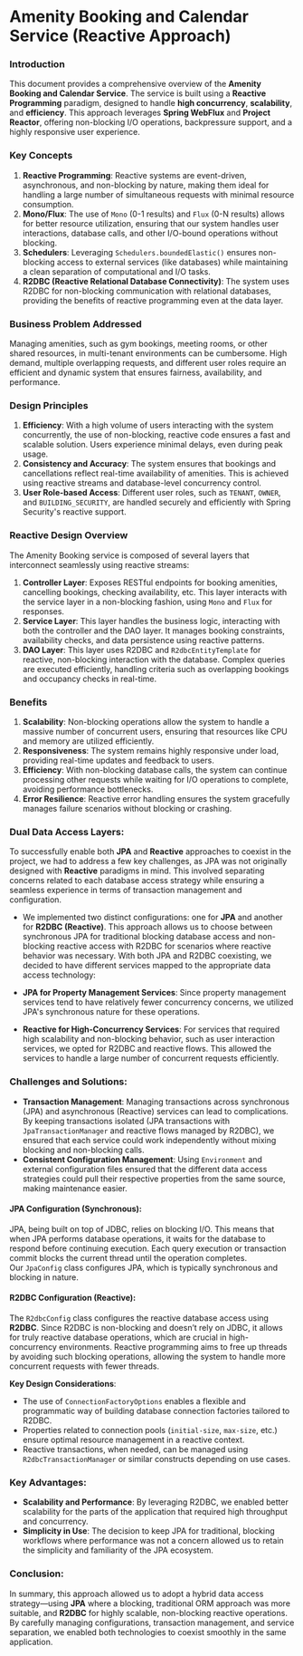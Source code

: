 # Amenity Booking and Calendar Service (Reactive Approach)

### Introduction
This document provides a comprehensive overview of the **Amenity Booking and Calendar Service**. The service is built using a **Reactive Programming** paradigm, designed to handle **high concurrency**, **scalability**, and **efficiency**. This approach leverages **Spring WebFlux** and **Project Reactor**, offering non-blocking I/O operations, backpressure support, and a highly responsive user experience.

### Key Concepts

1. **Reactive Programming**: Reactive systems are event-driven, asynchronous, and non-blocking by nature, making them ideal for handling a large number of simultaneous requests with minimal resource consumption.
2. **Mono/Flux**: The use of `Mono` (0-1 results) and `Flux` (0-N results) allows for better resource utilization, ensuring that our system handles user interactions, database calls, and other I/O-bound operations without blocking.
3. **Schedulers**: Leveraging `Schedulers.boundedElastic()` ensures non-blocking access to external services (like databases) while maintaining a clean separation of computational and I/O tasks.
4. **R2DBC (Reactive Relational Database Connectivity)**: The system uses R2DBC for non-blocking communication with relational databases, providing the benefits of reactive programming even at the data layer.

### Business Problem Addressed

Managing amenities, such as gym bookings, meeting rooms, or other shared resources, in multi-tenant environments can be cumbersome. High demand, multiple overlapping requests, and different user roles require an efficient and dynamic system that ensures fairness, availability, and performance.

### Design Principles

1. **Efficiency**: With a high volume of users interacting with the system concurrently, the use of non-blocking, reactive code ensures a fast and scalable solution. Users experience minimal delays, even during peak usage.
2. **Consistency and Accuracy**: The system ensures that bookings and cancellations reflect real-time availability of amenities. This is achieved using reactive streams and database-level concurrency control.
3. **User Role-based Access**: Different user roles, such as `TENANT`, `OWNER`, and `BUILDING_SECURITY`, are handled securely and efficiently with Spring Security's reactive support.

### Reactive Design Overview

The Amenity Booking service is composed of several layers that interconnect seamlessly using reactive streams:
1. **Controller Layer**: Exposes RESTful endpoints for booking amenities, cancelling bookings, checking availability, etc. This layer interacts with the service layer in a non-blocking fashion, using `Mono` and `Flux` for responses.
2. **Service Layer**: This layer handles the business logic, interacting with both the controller and the DAO layer. It manages booking constraints, availability checks, and data persistence using reactive patterns.
3. **DAO Layer**: This layer uses R2DBC and `R2dbcEntityTemplate` for reactive, non-blocking interaction with the database. Complex queries are executed efficiently, handling criteria such as overlapping bookings and occupancy checks in real-time.

### Benefits

1. **Scalability**: Non-blocking operations allow the system to handle a massive number of concurrent users, ensuring that resources like CPU and memory are utilized efficiently.
2. **Responsiveness**: The system remains highly responsive under load, providing real-time updates and feedback to users.
3. **Efficiency**: With non-blocking database calls, the system can continue processing other requests while waiting for I/O operations to complete, avoiding performance bottlenecks.
4. **Error Resilience**: Reactive error handling ensures the system gracefully manages failure scenarios without blocking or crashing.

### **Dual Data Access Layers**: 

To successfully enable both **JPA** and **Reactive** approaches to coexist in the project, we had to address a few key challenges, as JPA was not originally designed with **Reactive** paradigms in mind. This involved separating concerns related to each database access strategy while ensuring a seamless experience in terms of transaction management and configuration.

   - We implemented two distinct configurations: one for **JPA** and another for **R2DBC (Reactive)**. This approach allows us to choose between synchronous JPA for traditional blocking database access and non-blocking reactive access with R2DBC for scenarios where reactive behavior was necessary.
   With both JPA and R2DBC coexisting, we decided to have different services mapped to the appropriate data access technology:
   
   - **JPA for Property Management Services**: Since property management services tend to have relatively fewer concurrency concerns, we utilized JPA's synchronous nature for these operations.
   - **Reactive for High-Concurrency Services**: For services that required high scalability and non-blocking behavior, such as user interaction services, we opted for R2DBC and reactive flows. This allowed the services to handle a large number of concurrent requests efficiently.

### **Challenges and Solutions**:
   - **Transaction Management**: Managing transactions across synchronous (JPA) and asynchronous (Reactive) services can lead to complications. By keeping transactions isolated (JPA transactions with `JpaTransactionManager` and reactive flows managed by R2DBC), we ensured that each service could work independently without mixing blocking and non-blocking calls.
   - **Consistent Configuration Management**: Using `Environment` and external configuration files ensured that the different data access strategies could pull their respective properties from the same source, making maintenance easier.
   
#### **JPA Configuration (Synchronous)**:
JPA, being built on top of JDBC, relies on blocking I/O. This means that when JPA performs database operations, it waits for the database to respond before continuing execution. 
Each query execution or transaction commit blocks the current thread until the operation completes.   
Our `JpaConfig` class configures JPA, which is typically synchronous and blocking in nature.

#### **R2DBC Configuration (Reactive)**:
   The `R2dbcConfig` class configures the reactive database access using **R2DBC**. Since R2DBC is non-blocking and doesn’t rely on JDBC, it allows for truly reactive database operations, which are crucial in high-concurrency environments.
  Reactive programming aims to free up threads by avoiding such blocking operations, allowing the system to handle more concurrent requests with fewer threads. 

**Key Design Considerations**:
   - The use of `ConnectionFactoryOptions` enables a flexible and programmatic way of building database connection factories tailored to R2DBC.
   - Properties related to connection pools (`initial-size`, `max-size`, etc.) ensure optimal resource management in a reactive context.
   - Reactive transactions, when needed, can be managed using `R2dbcTransactionManager` or similar constructs depending on use cases.

### **Key Advantages**:
   - **Scalability and Performance**: By leveraging R2DBC, we enabled better scalability for the parts of the application that required high throughput and concurrency.
   - **Simplicity in Use**: The decision to keep JPA for traditional, blocking workflows where performance was not a concern allowed us to retain the simplicity and familiarity of the JPA ecosystem.

### Conclusion:
In summary, this approach allowed us to adopt a hybrid data access strategy—using **JPA** where a blocking, traditional ORM approach was more suitable, and **R2DBC** for highly scalable, non-blocking reactive operations. By carefully managing configurations, transaction management, and service separation, we enabled both technologies to coexist smoothly in the same application.
